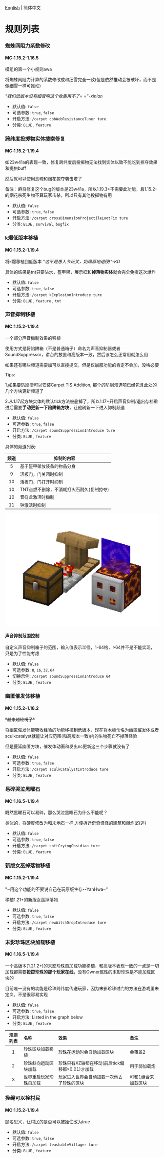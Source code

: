 [English](Rules.md) | 简体中文

# 规则列表

### 蜘蛛网阻力系数修改

#### MC:1.15.2-1.16.5

模组的第一个小规则awa

将蜘蛛网阻力计算的系数修改成和细雪完全一致(但是依然推动会被破坏，而不是像细雪一样可推动)

*"我们低版本没有细雪啊这个收集用不了= ="-xinian*

* 默认值: `false`
* 可选参数: `true`, `false`
* 开启方法: `/carpet cobWebResistanceTuner ture`
* 分类: `BLUE` , `feature`

### 跨纬度投掷物实体搜索修复

#### MC:1.15.2-1.19.4

如23w41a的表现一致，修复跨纬度后投掷物无法找到实体以致不能吃到掠夺效果和提供buff

然后就可以使用恶魂和烟花掠夺袭击塔了

备注：麻将修复这个bug的版本是23w41a，所以1.19.3+不需要此功能，且1.15.2-的烟花杀死生物不算玩家击杀，所以只有其他投掷物有用

* 默认值: `false`
* 可选参数: `true`, `false`
* 开启方法: `/carpet crossDimensionProjectileLootFix ture`
* 分类: `BLUE` , `survival`, `bugfix`

### k爆低版本移植

#### MC:1.15.2-1.19.4

将k爆移植到低版本   *"这不是愚人节玩笑，奶爆原地退役!"-KD*

具体的结果是tnt只要沾水，盔甲架，展示框和**掉落物实体**就会完全免疫这次爆炸

* 默认值: `false`
* 可选参数: `true`, `false`
* 开启方法: `/carpet kExplosionIntroduce ture`
* 分类: `BLUE` , `feature` , `tnt`

### 声音抑制移植

#### MC:1.15.2-1.19.4

一个部分声音抑制效果的移植

使用方式是将陷阱箱（不是普通箱子）命名为声音抑制器或者SoundSuppressor，讲台的放置和高版本一致，然后该怎么正常用就怎么用

如果还有哪些频道需要加可以直接提交，但是仅崩服功能的肯定不会加，没啥必要

Tips:

1.如果要防崩溃可以安装Carpet TIS Addition, 那个的防崩溃选项已经包含此处的几个方块更新频道了

2.从1.17起方块实体的默认tick方法被删掉了，所以1.17+开启声音抑制/退出存档重进后需要**手动更新一下陷阱箱方块**，让他刷新一下进入抑制频道

* 默认值: `false`
* 可选参数: `true`, `false`
* 开启方法: `/carpet soundSuppressionIntroduce ture`
* 分类: `BLUE` , `feature`

具体的频道列表:


| 频道 | 抑制的内容                                |
| :--: | ----------------------------------------- |
|  5  | 基于盔甲架放装备的物品分身                |
|  9  | 活板门，门关闭时抑制                      |
|  10  | 活板门，门打开时抑制                      |
|  10  | TNT点燃不删除，不消耗打火石耐久(复制掠夺) |
|  10  | 音符盒激活时抑制                          |
|  11  | 钟激活时抑制                              |

![声音抑制示意图](.././src/main/resources/assets/carpetblueaddition/SoundSuppression.png)

#### 声音抑制范围控制

自定义声音抑制箱子的范围，输入值表示半径，1-64格，>64并不是不能实现，只是为了性能考虑

* 默认值: `false`
* 可选参数: `8`, `16`, `32`, `64`
* 切换示例: `/carpet soundSuppressionIntroduce 64`
* 分类: `BLUE` , `feature`

### 幽匿催发体移植

#### MC:1.15.2-1.18.2

~~"越来越轮椅了"~~

将幽匿催发体能吸收经验的功能移植到低版本，现在将木桶命名为幽匿催发体或者sculkcatalyst就能让对应范围(和高版本一致)内的生物死亡不掉落经验

但是蔓延幽匿方块，催发体动画和发出nc更新这三个步骤就没有了

* 默认值: `false`
* 可选参数: `true`, `false`
* 开启方法: `/carpet sculkCatalystIntroduce ture`
* 分类: `BLUE` , `feature`

### 易碎哭泣黑曜石

#### MC:1.16.5-1.19.4

既然黑曜石可以易碎，那么哭泣黑曜石为什么不能呢？

类似的，将硬度修改为和末地石一样,方便拆迁奇奇怪怪的建筑和爆炸室(逃)

* 默认值: `false`
* 可选参数: `true`, `false`
* 开启方法: `/carpet softCryingObsidian ture`
* 分类: `BLUE` , `feature`

### 新版女巫掉落物移植

#### MC:1.15.2-1.19.4

"~用这个功能的不要说自己在玩原版生存--YanHwa~"

移植1.21+的新版女巫掉落物

* 默认值: `false`
* 可选参数: `true`, `false`
* 开启方法: `/carpet newWitchDropIntroduce ture`
* 分类: `BLUE` , `feature`

### 末影珍珠区块加载移植

#### MC:1.16.5-1.19.4

一个高版本(1.21.2+)的末影珍珠自加载功能移植，和高版本表现一致的一点是一切加载都需要**投掷珍珠的那个玩家在线**，没有Owner属性的末影珍珠是不能加载区块的

目前唯一没有的功能是珍珠跨纬度传送玩家，因为末影珍珠过门的方法在游戏里未定义，不是很容易实现

* 默认值: `false`
* 可选参数: `true`, `false`
* 开启方法: Listed in the graph below
* 分类: `BLUE` , `feature`


| 规则列表 | 名称                   | 效果                                            | 备注                |
| :------: | :--------------------- | :---------------------------------------------- | :------------------ |
|    1    | 珍珠区块加载移植       | 珍珠在运动时会自动加载区块                      | 会覆盖2             |
|    2    | 珍珠斜向运动区块加载   | 珍珠只有XZ轴都在移动(前后tick偏移都>0.01)才加载 | 用于弱加载炮        |
|    3    | 世界重启玩家珍珠自加载 | 玩家进入世界会自动加载一次他丢了珍珠的区块      | 可和1组合来加载区块 |

### 拴绳可以栓村民

#### MC:1.15.2-1.19.4

顾名思义，让村民的是否可以被拴住改为true

* 默认值: `false`
* 可选参数: `true`, `false`
* 开启方法: `/carpet leashableVillager ture`
* 分类: `BLUE` , `feature`
